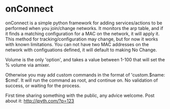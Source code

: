 onConnect
=========

onConnect is a simple python framework for adding services/actions to be performed when you join/change networks. It monitors the arp table, and if it finds a matching configuration for a MAC on the network, it will apply it. This method for tracking/configuration may change, but for now it works with known limitations. You can not have two MAC addresses on the network with configuations defined, it will default to making No Change.

Volume is the only 'option', and takes a value between 1-100 that will set the % volume via amixer.

Otherwise you may add custom commands in the format of 'custom.$name: $cmd'. It will run the command as root, and continue on. No validation of success, or waiting for the process. 

First time sharing something with the public, any advice welcome. Post about it: http://jpyth.com/?p=123


